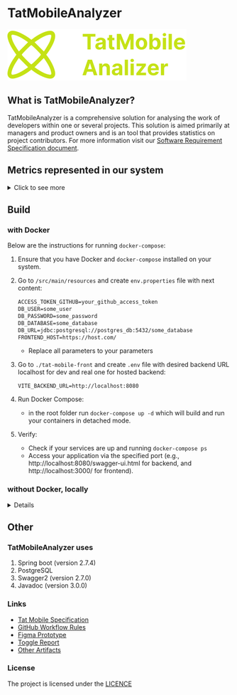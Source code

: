 # TatMobileAnalyzer

![Logo](https://github.com/NikRam822/TatMobileAnalyzer/blob/master/docs/media/Logo.svg)

## What is TatMobileAnalyzer?

TatMobileAnalyzer is a comprehensive solution for analysing the work of developers within one or several projects. This solution is aimed primarily at managers and product owners and is an tool that provides statistics on project contributors.
For more information visit our [Software Requirement Specification document](docs/SPECIFICATION.md).

## Metrics represented in our system

<details>
<summary>Click to see more</summary>

Currently, the following metrics are available:

### Quantitative metrics:

- Number of developer commits over a given time period
- Percentage of developer commits compared to the total number of commits over a period of time
- Number of add and del developer commits over a period of time
- Percentage of developer add and del commits over total number of add and del commits over a period of time
- How much the codebase has grown over the time period including developer commits
- How many add and del lines of code a developer writes on average per day
- Number of add and del commits for each developer over a period of time (detailed information on commits)
- Information on commits per developer (add and del by files)

Planned metrics:

### Metrics requiring qualitative analysis of the codebase:

- Number of syntactically unique lines of code over a period of time
- Number of duplicated lines of code for a certain period of time
- Cyclomatic complexity
</details>

## Build

### with Docker

Below are the instructions for running `docker-compose`:

1. Ensure that you have Docker and `docker-compose` installed on your system.

2. Go to `/src/main/resources` and create `env.properties` file with next content:

   ```text
   ACCESS_TOKEN_GITHUB=your_github_access_token
   DB_USER=some_user
   DB_PASSWORD=some_password
   DB_DATABASE=some_database
   DB_URL=jdbc:postgresql://postgres_db:5432/some_database
   FRONTEND_HOST=https://host.com/
   ```

   - Replace all parameters to your parameters

3. Go to `./tat-mobile-front` and create `.env` file with desired backend URL localhost for dev and real one for hosted backend:

   ```text
   VITE_BACKEND_URL=http://localhost:8080
   ```

4. Run Docker Compose:

   - in the root folder run `docker-compose up -d` which will build and run your containers in detached mode.

5. Verify:
   - Check if your services are up and running `docker-compose ps`
   - Access your application via the specified port (e.g., http://localhost:8080/swagger-ui.html for backend,
     and http://localhost:3000/ for frontend).

### without Docker, locally

<details>

1. Ensure that you have `jdk-17` with `maven` for building projects, `npm` and
   latest `postgres` database installed on your system.
2. Create two `.env` files:
   - In the root folder cre~~~~ate `.env` file with next content:
   ```text
   ACCESS_TOKEN_GITHUB=<your_github_access_token>
   DB_USER=some_user
   DB_PASSWORD=some_password
   DB_DATABASE=some_database
   DB_URL=jdbc:postgresql://localhost:5432/some_database
   ```
   - Replace `<your_github_access_token>` to your github access token. `DB_USER`, `DB_PASSWORD`,
     `DB_DATABASE`, and `DB_URL` should be real one and relevant for your `postgres` database.
     Note! The database should be created before running the backend.
   - Go to `./tat-mobile-front` and create `.env` file with next content:
   ```text
   VUE_APP_HOST_ADDRESS=http://localhost:8080/patch/statistic
   ```
3. Build jar file `mvn clean package`. The builder will generate jar file in target directory:
   `target/TatMobileAnalyzer-0.0.1-SNAPSHOT.jar`
4. Go to target `cd target` and run backend `java -jar TatMobileAnalyzer-0.0.1-SNAPSHOT.jar`.
5. The backend will be available by this link `http://localhost:8080/swagger-ui.html`.
6. Run `cd tat-mobile-front && npm install`. It will download all dependencies.
7. Start frontend `npm run dev`. The website will be available by this link `http://localhost:3000`.
</details>

## Other

### TatMobileAnalyzer uses

1. Spring boot (version 2.7.4)
2. PostgreSQL
3. Swagger2 (version 2.7.0)
4. Javadoc (version 3.0.0)

### Links

- [Tat Mobile Specification](./docs/SPECIFICATION.md)
- [GitHub Workflow Rules](./docs/WORKFLOW.md)
- [Figma Prototype](https://www.figma.com/file/OE0pQL3mn4wlcng6o10AK3/ServiceDesign?type=design&node-id=264%3A1251&mode=design&t=XG83iR2C8fcI6gXF-1)
- [Toggle Report](https://docs.google.com/document/d/1K6aZL5N1QduP5FQHXYm_HEbrKH27j5Ctd6gg3J50kU0/edit#heading=h.sv8ku27k1igh)
- [Other Artifacts](https://drive.google.com/drive/folders/1RKxz5tozCQmqkwWamR1bCjz847XtSwqx?usp=sharing)

### License

The project is licensed under the [LICENCE](https://github.com/NikRam822/TatMobileAnalyzer/blob/master/LICENCE)
